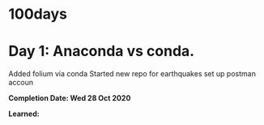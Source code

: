 # 100days

# Day 1: Anaconda vs conda.
Added folium via conda
Started new repo for earthquakes
set up postman accoun

**Completion Date: Wed 28 Oct 2020** 

**Learned:**
